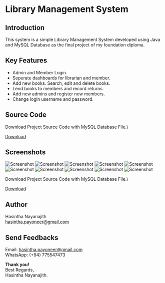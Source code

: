 # Library Management System

## Introduction
This system is a simple Library Management System developed using Java and MySQL Database as the final project of my foundation diploma.

## Key Features
* Admin and Member Login.
* Seperate dashboards for librarian and member.
* Add new books. Search, edit and delete books.
* Lend books to members and record returns.
* Add new admins and register new members.
* Change login username and password.

## Source Code
Download Project Source Code with MySQL Database File.\

[Download](https://github.com/HasinthaNayanajith/LibraryMS_1/raw/master/Project.zip)

## Screenshots
![Screenshot](https://github.com/HasinthaNayanajith/LibraryMS_1/raw/master/01.jpg)
![Screenshot](https://github.com/HasinthaNayanajith/LibraryMS_1/raw/master/02.jpg)
![Screenshot](https://github.com/HasinthaNayanajith/LibraryMS_1/raw/master/03.jpg)
![Screenshot](https://github.com/HasinthaNayanajith/LibraryMS_1/raw/master/04.jpg)
![Screenshot](https://github.com/HasinthaNayanajith/LibraryMS_1/raw/master/05.jpg)
![Screenshot](https://github.com/HasinthaNayanajith/LibraryMS_1/raw/master/06.jpg)
![Screenshot](https://github.com/HasinthaNayanajith/LibraryMS_1/raw/master/07.jpg)
![Screenshot](https://github.com/HasinthaNayanajith/LibraryMS_1/raw/master/08.jpg)
![Screenshot](https://github.com/HasinthaNayanajith/LibraryMS_1/raw/master/09.jpg)
![Screenshot](https://github.com/HasinthaNayanajith/LibraryMS_1/raw/master/10.jpg)

Download Project Source Code with MySQL Database File.\

[Download](https://github.com/HasinthaNayanajith/LibraryMS_1/raw/master/Project.zip)

## Author
Hasintha Nayanajith\
hasintha.payoneer@gmail.com

## Send Feedbacks
Email: hasintha.payoneer@gmail.com\
WhatsApp: (+94) 775547473

**Thank you!**\
Best Regards,\
Hasintha Nayanajith.
